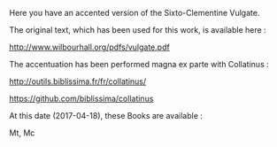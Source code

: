 Here you have an accented version of the Sixto-Clementine Vulgate.

The original text, which has been used for this work, is available here :

http://www.wilbourhall.org/pdfs/vulgate.pdf

The accentuation has been performed magna ex parte with Collatinus :

http://outils.biblissima.fr/fr/collatinus/

https://github.com/biblissima/collatinus

At this date (2017-04-18), these Books are available :

Mt, Mc
